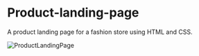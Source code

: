 # Product-landing-page
A product landing page for a fashion store using HTML and CSS.

![ProductLandingPage](https://user-images.githubusercontent.com/82890150/155872776-590b9c31-cda8-44da-8fc0-77e607e511ca.png)
